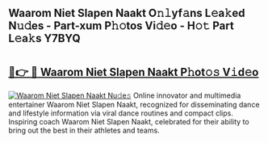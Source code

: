 ## Waarom Niet Slapen Naakt O𝚗𝚕yf𝚊ns L𝚎a𝚔ed N𝚞𝚍es - Part-xum P𝚑𝚘tos Vi𝚍𝚎o - H𝚘𝚝 Part L𝚎a𝚔s Y7BYQ

# <h2><a href="http://kf1cnl.oniu.top/?m=Waarom+Niet+Slapen+Naakt">🔗👉 🔴 Waarom Niet Slapen Naakt P𝚑ot𝚘𝚜 V𝚒d𝚎o</a></h2>

[![Waarom Niet Slapen Naakt Nu𝚍e𝚜](https://i.imgur.com/0qMVB7G.gif)](http://kf1cnl.oniu.top/?m=Waarom+Niet+Slapen+Naakt)
Online innovator and multimedia entertainer Waarom Niet Slapen Naakt, recognized for disseminating dance and lifestyle information via viral dance routines and compact clips. Inspiring coach Waarom Niet Slapen Naakt, celebrated for their ability to bring out the best in their athletes and teams.  
